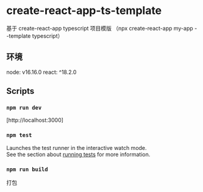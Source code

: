 # create-react-app-ts-template

基于 create-react-app typescript 项目模版 （npx create-react-app my-app --template typescript）

## 环境

node: v16.16.0
react: ^18.2.0

## Scripts

### `npm run dev`

[http://localhost:3000]

### `npm test`

Launches the test runner in the interactive watch mode.\
See the section about [running tests](https://facebook.github.io/create-react-app/docs/running-tests) for more information.

### `npm run build`

打包